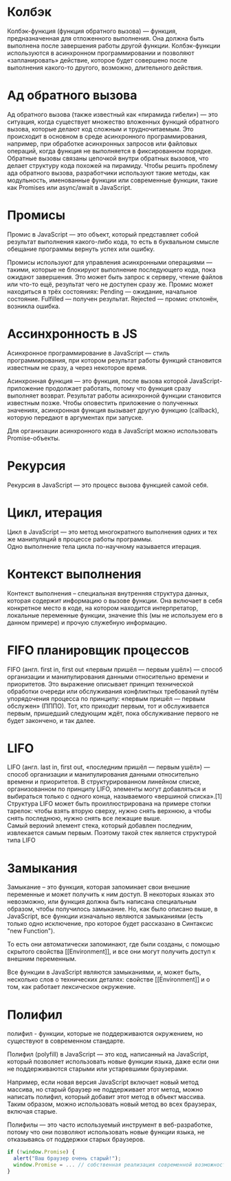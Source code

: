 # Колбэк
Колбэк-функция (функция обратного вызова) — функция, предназначенная для отложенного выполнения. Она должна быть выполнена после завершения работы другой функции.
Колбэк-функции используются в асинхронном программировании и позволяют «запланировать» действие, которое будет совершено после выполнения какого-то другого, возможно, длительного действия.

# Ад обратного вызова

Ад обратного вызова (также известный как «пирамида гибели») — это ситуация, когда существует множество вложенных функций обратного вызова, которые делают код сложным и трудночитаемым.
Это происходит в основном в среде асинхронного программирования, например, при обработке асинхронных запросов или файловых операций, когда функция не выполняется в фиксированном порядке.
Обратные вызовы связаны цепочкой внутри обратных вызовов, что делает структуру кода похожей на пирамиду.
Чтобы решить проблему ада обратного вызова, разработчики используют такие методы, как модульность, именованные функции или современные функции, такие как Promises или async/await в JavaScript.

# Промисы

Промис в JavaScript — это объект, который представляет собой результат выполнения какого-либо кода, то есть в буквальном смысле обещание программы вернуть успех или ошибку.

Промисы используют для управления асинхронными операциями — такими, которые не блокируют выполнение последующего кода, пока ожидают завершения. Это может быть запрос к серверу, чтение файлов или что-то ещё, результат чего не доступен сразу же.
Промис может находиться в трёх состояниях:
Pending — ожидание, начальное состояние.
Fulfilled — получен результат.
Rejected — промис отклонён, возникла ошибка.

# Ассинхронность в JS

Асинхронное программирование в JavaScript — стиль программирования, при котором результат работы функций становится известным не сразу, а через некоторое время.

Асинхронная функция — это функция, после вызова которой JavaScript-приложение продолжает работать, потому что функция сразу выполняет возврат. Результат работы асинхронной функции становится известным позже. Чтобы оповестить приложение о полученных значениях, асинхронная функция вызывает другую функцию (callback), которую передают в аргументах при запуске.

Для организации асинхронного кода в JavaScript можно использовать Promise-объекты.

# Рекурсия

Рекурсия в JavaScript — это процесс вызова функцией самой себя.

# Цикл, итерация

Цикл в JavaScript — это метод многократного выполнения одних и тех же манипуляций в процессе работы программы. \
Одно выполнение тела цикла по-научному называется итерация.

# Контекст выполнения

Контекст выполнения – специальная внутренняя структура данных, которая содержит информацию о вызове функции. Она включает в себя конкретное место в коде, на котором находится интерпретатор, локальные переменные функции, значение this (мы не используем его в данном примере) и прочую служебную информацию.

# FIFO планировщик процессов

FIFO (англ. first in, first out «первым пришёл — первым ушёл») — способ организации и манипулирования данными относительно времени и приоритетов. Это выражение описывает принцип технической обработки очереди или обслуживания конфликтных требований путём упорядочения процесса по принципу: «первым пришёл — первым обслужен» (ПППО). Тот, кто приходит первым, тот и обслуживается первым, пришедший следующим ждёт, пока обслуживание первого не будет закончено, и так далее. 

# LIFO 

LIFO (англ. last in, first out, «последним пришёл — первым ушёл») — способ организации и манипулирования данными относительно времени и приоритетов. В структурированном линейном списке, организованном по принципу LIFO, элементы могут добавляться и выбираться только с одного конца, называемого «вершиной списка».[1] Структура LIFO может быть проиллюстрирована на примере стопки тарелок: чтобы взять вторую сверху, нужно снять верхнюю, а чтобы снять последнюю, нужно снять все лежащие выше. \
Самый верхний элемент стека, который добавлен последним, извлекается самым первым. Поэтому такой стек является структурой типа LIFO

# Замыкания

Замыкание – это функция, которая запоминает свои внешние переменные и может получить к ним доступ. В некоторых языках это невозможно, или функция должна быть написана специальным образом, чтобы получилось замыкание. Но, как было описано выше, в JavaScript, все функции изначально являются замыканиями (есть только одно исключение, про которое будет рассказано в Синтаксис "new Function").

То есть они автоматически запоминают, где были созданы, с помощью скрытого свойства [[Environment]], и все они могут получить доступ к внешним переменным.

Все функции в JavaScript являются замыканиями, и, может быть, несколько слов о технических деталях: свойстве [[Environment]] и о том, как работает лексическое окружение.

# Полифил

полифил - функции, которые не поддерживаются окружением, но существуют в современном стандарте.

Полифил (polyfill) в JavaScript — это код, написанный на JavaScript, который позволяет использовать новые функции языка, даже если они не поддерживаются старыми или устаревшими браузерами.

Например, если новая версия JavaScript включает новый метод массива, но старый браузер не поддерживает этот метод, можно написать полифил, который добавит этот метод в объект массива. Таким образом, можно использовать новый метод во всех браузерах, включая старые.

Полифилы — это часто используемый инструмент в веб-разработке, потому что они позволяют использовать новые функции языка, не отказываясь от поддержки старых браузеров.

```js
if (!window.Promise) {
  alert("Ваш браузер очень старый!");
  window.Promise = ... // собственная реализация современной возможности языка
}
```